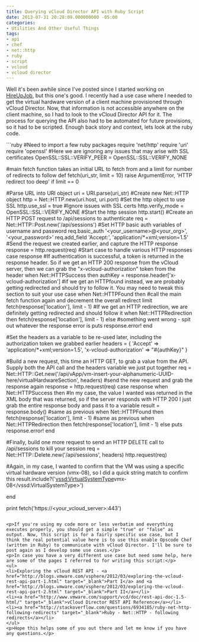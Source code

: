 ```yaml
---
title: Querying vCloud Director API with Ruby Script
date: 2013-07-31 20:28:09.000000000 -05:00
categories:
- Utilities And Other Useful Things
tags:
- api
- chef
- net::http
- ruby
- script
- vcloud
- vcloud director
---
```

<p>Well it's been awhile since I've posted since I started working on <a title="HUJ" href="http://www.hireupjob.com/" target="_blank">HireUpJob</a>, but this one's good. I recently had a use case where I needed to get the virtual hardware version of a client machine provisioned through vCloud Director. Now, that information is not accessible anywhere on the client machine, so I had to look to the vCloud Director API for it. The process for querying the API also had to be automated for future provisions, so it had to be scripted. Enough back story and context, lets look at the ruby code.</p>
```ruby
#Need to import a few ruby packages
require 'net/http'
require 'uri'
require 'openssl'
#Here we are ignoring any issues that may arise with SSL certificates
OpenSSL::SSL::VERIFY_PEER = OpenSSL::SSL::VERIFY_NONE

#main fetch function takes an initial URL to fetch from and a limit for number of redirects to follow
def fetch(uri_str, limit = 10)
  raise ArgumentError, 'HTTP redirect too deep' if limit == 0

  #Parse URL into URI object
  uri = URI.parse(uri_str)
  #Create new Net::HTTP object
  http = Net::HTTP.new(uri.host, uri.port)
  #Set the http object to use SSL
  http.use_ssl = true
  #Ignore issues with SSL certs
  http.verify_mode = OpenSSL::SSL::VERIFY_NONE
  #Start the http session
  http.start()
  #Create an HTTP POST request to /api/sessions to authenticate
  req = Net::HTTP::Post.new('/api/sessions')
  #Set HTTP basic auth variables of username and password
  req.basic_auth '<your_username>@<your_org>', '<your_password>'
  req.add_field 'Accept:', 'application/*+xml;version=1.5'
  #Send the request we created earlier, and capture the HTTP response
  response = http.request(req)
  #Start case to handle various HTTP responses
  case response
  #If authentication is successful, a token is returned in the response header. So if we get an HTTP 200 response from the vCloud server, then we can grab the "x-vcloud-authorization" token from the header
  when Net::HTTPSuccess     then
  authKey = response.header['x-vcloud-authorization']
  #if we get an HTTPfound instead, we are probably getting redirected and should try to follow it. You may need to tweak this section to suit your use case
  when Net::HTTPFound    then
        #call the main fetch function again and decrement the overall redirect limit
  fetch(response['location'], limit - 1)
  #If we get an HTTP redirection, we are definitely getting redirected and should follow it
  when Net::HTTPRedirection then fetch(response['location'], limit - 1)
  else
    #something went wrong - spit out whatever the response error is
    puts response.error!
  end

  #Set the headers as a variable to be re-used later, including the authorization token we grabbed earlier
  headers = {
    'Accept' => 'application/*+xml;version=1.5',
  'x-vcloud-authorization' => "#{authKey}"
  }

  #Build a new request, this time an HTTP GET, to grab a value from the API. Supply both the API call and the headers variable we just put together
  req = Net::HTTP::Get.new('/api/vApp/vm-insert-your-alphanumeric-UUID-here/virtualHardwareSection', headers)
  #send the new request and grab the response again
  response = http.request(req)
  case response
  when Net::HTTPSuccess     then
        #In my case, the value I wanted was returned in the XML body that was returned, so if the server responds with HTTP 200 I just grab the entire response body and pass it to a variable
  result = response.body()
  #same as previous
  when Net::HTTPFound    then
  fetch(response['location'], limit - 1)
  #same as previous
  when Net::HTTPRedirection then fetch(response['location'], limit - 1)
  else
    puts response.error!
  end

  #Finally, build one more request to send an HTTP DELETE call to /api/sessions to kill your session
  req = Net::HTTP::Delete.new('/api/sessions', headers)
  http.request(req)

  #Again, in my case, I wanted to confirm that the VM was using a specific virtual hardware version (vmx-08), so I did a quick string match to confirm this
  result.include?('<vssd:VirtualSystemType>vmx-08</vssd:VirtualSystemType>')

end

print fetch('https://<your_vcloud_server>:443')
```

<p>If you're using my code more or less verbatim and everything executes properly, you should get a simple "true" or "false" as output. Now, this script is for a fairly specific use case, but I think the real potential value here is to use this enable Opscode Chef (written in Ruby) to communicate with vCloud Director. I'll be sure to post again as I develop some use cases.</p>
<p>In case you have a very different use case but need some help, here are some of the pages I referred to for writing this script:</p>
<ul>
<li>Exploring the vCloud REST API - <a href="http://blogs.vmware.com/vsphere/2012/03/exploring-the-vcloud-rest-api-part-1.html" target="_blank">Part I</a> and <a href="http://blogs.vmware.com/vsphere/2012/03/exploring-the-vcloud-rest-api-part-2.html" target="_blank">Part II</a></li>
<li><a href="http://www.vmware.com/support/vcd/doc/rest-api-doc-1.5-html/" target="_blank">vCloud Director REST API Reference</a></li>
<li><a href="http://stackoverflow.com/questions/6934185/ruby-net-http-following-redirects" target="_blank">Ruby - Net::HTTP - following redirects</a></li>
</ul>
<p>Hope this helps some of you out there and let me know if you have any questions.</p>
